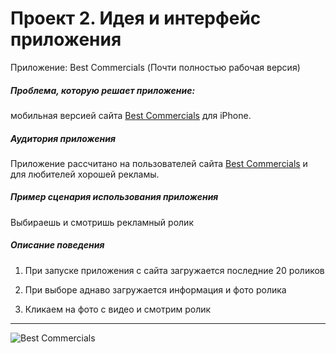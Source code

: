 Проект 2. Идея и интерфейс приложения
=============

Приложение: Best Commercials (Почти полностью рабочая версия)



##### Проблема, которую решает приложение:

мобильная версией сайта [Best Commercials](http://www.advert.ge) для iPhone. 
 
##### Аудитория приложения

Приложение рассчитано на пользователей сайта [Best Commercials](http://www.advert.ge) и для любителей хорошей рекламы.

##### Пример сценария использования приложения

Выбираешь и смотришь рекламный ролик 

##### Описание поведения

1. При запуске приложения с сайта загружается последние 20 роликов

2. При выборе аднаво загружается информация и фото ролика

3. Кликаем на фото с видео и смотрим ролик

----
![Best Commercials](https://raw.github.com/herku/osx-project-3/master/sketch.png)
